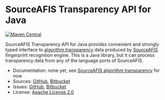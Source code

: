 # SourceAFIS Transparency API for Java #

[![Maven Central](https://img.shields.io/maven-central/v/com.machinezoo.sourceafis/sourceafis-transparency)](https://search.maven.org/artifact/com.machinezoo.sourceafis/sourceafis-transparency)

SourceAFIS Transparency API for Java provides convenient and strongly typed interface
to [algorithm transparency](https://sourceafis.machinezoo.com/transparency/) data
produced by [SourceAFIS](https://sourceafis.machinezoo.com/) fingerprint recognition engine.
This is a Java library, but it can process transparency data from any of the language ports of SourceAFIS.

* Documentation: none yet, see [SourceAFIS algorithm transparency](https://sourceafis.machinezoo.com/transparency/) for now
* Sources: [GitHub](https://github.com/robertvazan/sourceafis-transparency-java), [Bitbucket](https://bitbucket.org/robertvazan/sourceafis-transparency-java)
* Issues: [GitHub](https://github.com/robertvazan/sourceafis-transparency-java/issues), [Bitbucket](https://bitbucket.org/robertvazan/sourceafis-transparency-java/issues)
* License: [Apache License 2.0](LICENSE)

